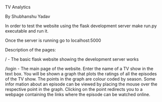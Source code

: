 TV Analytics

By Shubhanshu Yadav

In order to test the website using the flask development server make run.py executable and run it.

Once the server is running go to localhost:5000

Description of the pages:

/ - The basic flask website showing the development server works

/login - The main page of the website. Enter the name of a TV show in the text box. You will be shown a graph that plots the ratings of all the episodes of the TV show. The points in the graph are colour coded by season. Some infor mation about an episode can be viewed by placing the mouse over the respective point in the graph. Clicking on the point redirects you to a webpage containing the links where the episode can be watched online.
